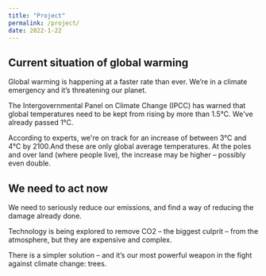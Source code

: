 ```yaml
---
title: "Project"
permalink: /project/
date: 2022-1-22
---
```

## Current situation of global warming
Global warming is happening at a faster rate than ever. 
We’re in a climate emergency and it’s threatening our planet.

The Intergovernmental Panel on Climate Change (IPCC) has warned that global temperatures need to be kept from rising by more than 1.5°C. We've already passed 1°C. 

According to experts, we're on track for an increase of between 3°C and 4°C by 2100.And these are only global average temperatures. 
At the poles and over land (where people live), the increase may be higher – possibly even double.

## We need to act now
We need to seriously reduce our emissions, and find a way of reducing the damage already done. 

Technology is being explored to remove CO2 – the biggest culprit – from the atmosphere, but they are expensive and complex.

There is a simpler solution – and it’s our most powerful weapon in the fight against climate change: trees.
